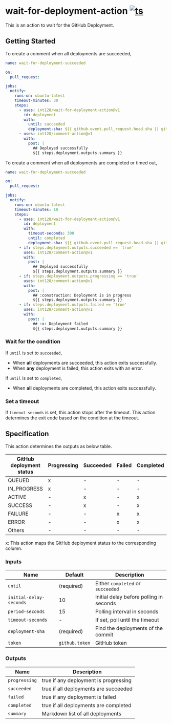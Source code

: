 # wait-for-deployment-action [![ts](https://github.com/int128/wait-for-deployment-action/actions/workflows/ts.yaml/badge.svg)](https://github.com/int128/wait-for-deployment-action/actions/workflows/ts.yaml)

This is an action to wait for the GitHub Deployment.

## Getting Started

To create a comment when all deployments are succeeded,

```yaml
name: wait-for-deployment-succeeded

on:
  pull_request:

jobs:
  notify:
    runs-on: ubuntu-latest
    timeout-minutes: 30
    steps:
      - uses: int128/wait-for-deployment-action@v1
        id: deployment
        with:
          until: succeeded
          deployment-sha: ${{ github.event.pull_request.head.sha || github.sha }}
      - uses: int128/comment-action@v1
        with:
          post: |
            ## Deployed successfully
            ${{ steps.deployment.outputs.summary }}
```

To create a comment when all deployments are completed or timed out,

```yaml
name: wait-for-deployment-succeeded

on:
  pull_request:

jobs:
  notify:
    runs-on: ubuntu-latest
    timeout-minutes: 10
    steps:
      - uses: int128/wait-for-deployment-action@v1
        id: deployment
        with:
          timeout-seconds: 300
          until: completed
          deployment-sha: ${{ github.event.pull_request.head.sha || github.sha }}
      - if: steps.deployment.outputs.succeeded == 'true'
        uses: int128/comment-action@v1
        with:
          post: |
            ## Deployed successfully
            ${{ steps.deployment.outputs.summary }}
      - if: steps.deployment.outputs.progressing == 'true'
        uses: int128/comment-action@v1
        with:
          post: |
            ## :construction: Deployment is in progress
            ${{ steps.deployment.outputs.summary }}
      - if: steps.deployment.outputs.failed == 'true'
        uses: int128/comment-action@v1
        with:
          post: |
            ## :x: Deployment failed
            ${{ steps.deployment.outputs.summary }}
```

### Wait for the condition

If `until` is set to `succeeded`,

- When **all** deployments are succeeded, this action exits successfully.
- When **any** deployment is failed, this action exits with an error.

If `until` is set to `completed`,

- When **all** deployments are completed, this action exits successfully.

### Set a timeout

If `timeout-seconds` is set, this action stops after the timeout.
This action determines the exit code based on the condition at the timeout.

## Specification

This action determines the outputs as below table.

| GitHub deployment status | Progressing | Succeeded | Failed | Completed |
| ------------------------ | ----------- | --------- | ------ | --------- |
| QUEUED                   | x           | -         | -      | -         |
| IN_PROGRESS              | x           | -         | -      | -         |
| ACTIVE                   | -           | x         | -      | x         |
| SUCCESS                  | -           | x         | -      | x         |
| FAILURE                  | -           | -         | x      | x         |
| ERROR                    | -           | -         | x      | x         |
| Others                   | -           | -         | -      | -         |

x: This action maps the GitHub deployment status to the corresponding column.

### Inputs

| Name                    | Default        | Description                             |
| ----------------------- | -------------- | --------------------------------------- |
| `until`                 | (required)     | Either `completed` or `succeeded`       |
| `initial-delay-seconds` | 10             | Initial delay before polling in seconds |
| `period-seconds`        | 15             | Polling interval in seconds             |
| `timeout-seconds`       | -              | If set, poll until the timeout          |
| `deployment-sha`        | (required)     | Find the deployments of the commit      |
| `token`                 | `github.token` | GitHub token                            |

### Outputs

| Name          | Description                           |
| ------------- | ------------------------------------- |
| `progressing` | true if any deployment is progressing |
| `succeeded`   | true if all deployments are succeeded |
| `failed`      | true if any deployment is failed      |
| `completed`   | true if all deployments are completed |
| `summary`     | Markdown list of all deployments      |

